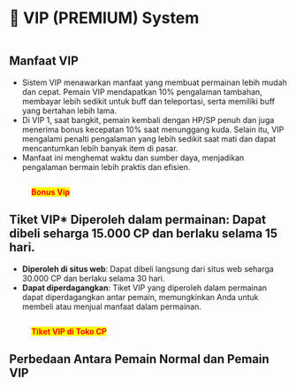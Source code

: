 # 👑 VIP (PREMIUM) System

<figure><img src="../.gitbook/assets/image (143).png" alt=""><figcaption></figcaption></figure>

## **Manfaat VIP**

* Sistem VIP menawarkan manfaat yang membuat permainan lebih mudah dan cepat. Pemain VIP mendapatkan 10% pengalaman tambahan, membayar lebih sedikit untuk buff dan teleportasi, serta memiliki buff yang bertahan lebih lama.
* Di VIP 1, saat bangkit, pemain kembali dengan HP/SP penuh dan juga menerima bonus kecepatan 10% saat menunggang kuda. Selain itu, VIP mengalami penalti pengalaman yang lebih sedikit saat mati dan dapat mencantumkan lebih banyak item di pasar.
* Manfaat ini menghemat waktu dan sumber daya, menjadikan pengalaman bermain lebih praktis dan efisien.

<figure><img src="../.gitbook/assets/vvv.png" alt=""><figcaption><p><mark style="color:red;"><strong>Bonus Vip</strong></mark></p></figcaption></figure>

## Tiket VIP\* **Diperoleh dalam permainan**: Dapat dibeli seharga 15.000 CP dan berlaku selama 15 hari.

* **Diperoleh di situs web**: Dapat dibeli langsung dari situs web seharga 30.000 CP dan berlaku selama 30 hari.
* **Dapat diperdagangkan**: Tiket VIP yang diperoleh dalam permainan dapat diperdagangkan antar pemain, memungkinkan Anda untuk membeli atau menjual manfaat dalam permainan.

<figure><img src="../.gitbook/assets/1v1.png" alt=""><figcaption><p><mark style="color:red;"><strong>Tiket VIP di Toko CP</strong></mark></p></figcaption></figure>

## Perbedaan Antara Pemain Normal dan Pemain VIP
